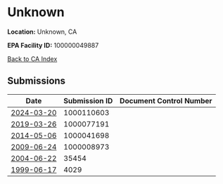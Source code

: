 # Unknown

**Location:** Unknown, CA

**EPA Facility ID:** 100000049887

[Back to CA Index](../../index.md)

## Submissions

| Date | Submission ID | Document Control Number |
|------|--------------|-------------------------|
| [2024-03-20](submissions/1000110603.md) | 1000110603 |  |
| [2019-03-26](submissions/1000077191.md) | 1000077191 |  |
| [2014-05-06](submissions/1000041698.md) | 1000041698 |  |
| [2009-06-24](submissions/1000008973.md) | 1000008973 |  |
| [2004-06-22](submissions/35454.md) | 35454 |  |
| [1999-06-17](submissions/4029.md) | 4029 |  |
